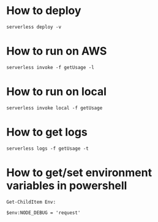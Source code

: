 # How to deploy
`serverless deploy -v`

# How to run on AWS
`serverless invoke -f getUsage -l`

# How to run on local
`serverless invoke local -f getUsage`

# How to get logs
`serverless logs -f getUsage -t`

# How to get/set environment variables in powershell
`Get-ChildItem Env:`

`$env:NODE_DEBUG = 'request'`